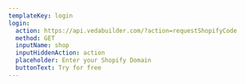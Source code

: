 ```yaml
---
templateKey: login
login:
  action: https://api.vedabuilder.com/?action=requestShopifyCode
  method: GET
  inputName: shop
  inputHiddenAction: action
  placeholder: Enter your Shopify Domain
  buttonText: Try for free
---
```

